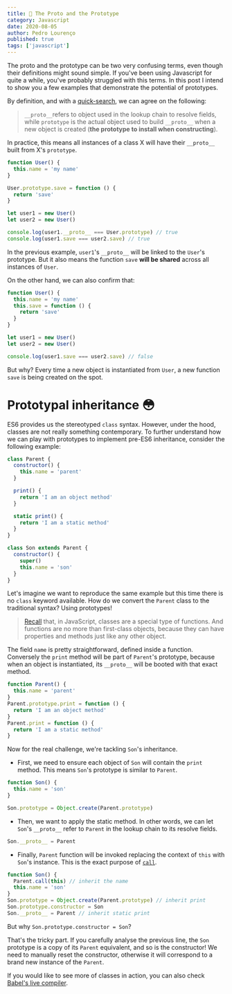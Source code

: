 ```yaml
---
title: 🤯 The Proto and the Prototype
category: Javascript
date: 2020-08-05
author: Pedro Lourenço
published: true
tags: ['javascript']
---
```


The proto and the prototype can be two very confusing terms, even though their
definitions might sound simple. If you've been using Javascript for quite a
while, you've probably struggled with this terms. In this post I intend to show
you a few examples that demonstrate the potential of prototypes.

By definition, and with a
[quick-search](https://stackoverflow.com/questions/9959727/proto-vs-prototype-in-javascript),
we can agree on the following:

> `__proto__`refers to object used in the lookup chain to resolve fields, while
> `prototype` is the actual object used to build `__proto__` when a new object
> is created (**the prototype to install when constructing**).

In practice, this means all instances of a class X will have their `__proto__` built
from X's `prototype`. 

```javascript
function User() {
  this.name = 'my name'
}

User.prototype.save = function () {
  return 'save'
}

let user1 = new User()
let user2 = new User()

console.log(user1.__proto__ === User.prototype) // true
console.log(user1.save === user2.save) // true
```

In the previous example, `user1`'s `__proto__` will be linked to the `User`'s
prototype. But it also means the function `save` **will be shared** across all
instances of `User`.

On the other hand, we can also confirm that:

```javascript
function User() {
  this.name = 'my name'
  this.save = function () {
    return 'save'
  }
}

let user1 = new User()
let user2 = new User()

console.log(user1.save === user2.save) // false
```

But why? Every time a new object is instantiated from `User`, a new function
`save` is being created on the spot.

# Prototypal inheritance 😳

ES6 provides us the stereotyped `class` syntax. However, under the hood, classes
are not really something contemporary. To further understand how we can play
with prototypes to implement pre-ES6 inheritance, consider the following
example:

```javascript
class Parent {
  constructor() {
    this.name = 'parent'
  }

  print() {
    return 'I am an object method'
  }

  static print() {
    return 'I am a static method'
  }
}

class Son extends Parent {
  constructor() {
    super()
    this.name = 'son'
  }
}
```

Let's imagine we want to reproduce the same example but this time there is no
`class` keyword available. How do we convert the `Parent` class to the
traditional syntax? Using prototypes!

> [Recall](https://developer.mozilla.org/en-US/docs/Web/JavaScript/Reference/Functions)
> that, in JavaScript, classes are a special type of functions. And functions
> are no more than first-class objects, because they can have properties and
> methods just like any other object.

The field `name` is pretty straightforward, defined inside a function.
Conversely the `print` method will be part of `Parent`'s prototype, because when
an object is instantiated, its `__proto__` will be booted with that exact
method.

```javascript
function Parent() {
  this.name = 'parent'
}
Parent.prototype.print = function () {
  return 'I am an object method'
}
Parent.print = function () {
  return 'I am a static method'
}
```

Now for the real challenge, we're tackling `Son`'s inheritance.

- First, we need to ensure each object of `Son` will contain the `print` method.
  This means `Son`'s prototype is similar to `Parent`.

```javascript {5}
function Son() {
  this.name = 'son'
}

Son.prototype = Object.create(Parent.prototype)
```

- Then, we want to apply the static method. In other words, we can let `Son`'s
  `__proto__` refer to `Parent` in the lookup chain to its resolve fields.

```javascript
Son.__proto__ = Parent
```

- Finally, `Parent` function will be invoked replacing the context of `this`
  with `Son`'s instance. This is the exact purpose of
  [`call`](https://developer.mozilla.org/pt-PT/docs/Web/JavaScript/Reference/Global_Objects/Function/Call).

```javascript {2}
function Son() {
  Parent.call(this) // inherit the name
  this.name = 'son'
}
Son.prototype = Object.create(Parent.prototype) // inherit print
Son.prototype.constructor = Son
Son.__proto__ = Parent // inherit static print
```

But why `Son.prototype.constructor = Son`?

That's the tricky part. If you carefully analyse the previous line, the `Son`
prototype is a copy of its `Parent` equivalent, and so is the constructor! We
need to manually reset the constructor, otherwise it will correspond to a brand
new instance of the `Parent`.

If you would like to see more of classes in action, you can also check
[Babel's live compiler](https://babeljs.io/repl#?presets=env%2Ces2015-loose%2Cenv&prettier=false&targets=&version=7.11.0).
